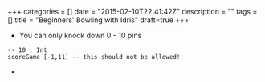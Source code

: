 +++
categories = []
date = "2015-02-10T22:41:42Z"
description = ""
tags = []
title = "Beginners' Bowling with Idris"
draft=true
+++

- You can only knock down 0 - 10 pins
```
-- 10 : Int
scoreGame [-1,11] -- this should not be allowed!
```
- 
